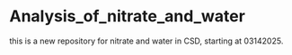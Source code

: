 # Analysis_of_nitrate_and_water
this is a new repository for nitrate and water in CSD, starting at 03142025.
